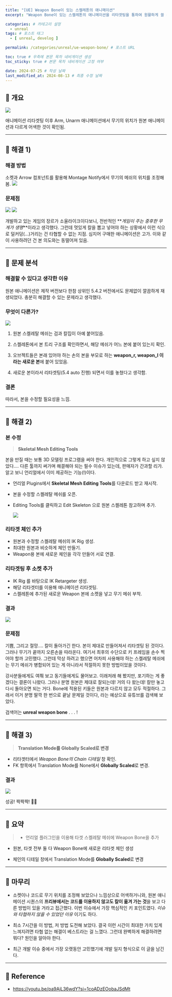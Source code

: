 ```yaml
---
title: "[UE] Weapon Bone이 있는 스켈레톤의 애니메이션"
excerpt: "Weapon Bone이 있는 스켈레톤의 애니메이션을 리타겟팅을 통하여 원활하게 쓸 수 있는 방법"

categories: # 카테고리 설정
  - unreal
tags: # 포스트 태그
  - [ unreal, develog ]

permalink: /categories/unreal/ue-weapon-bone/ # 포스트 URL

toc: true # 우측에 본문 목차 네비게이션 생성
toc_sticky: true # 본문 목차 네비게이션 고정 여부

date: 2024-07-25 # 작성 날짜
last_modified_at: 2024-08-13 # 최종 수정 날짜
---
```


## 🍥 개요

![](https://velog.velcdn.com/images/cottondream/post/fa1d7e3e-bafe-499d-8288-85f9e2e79584/image.gif)

애니메이션 리타겟팅 이후 Arm, Unarm 애니메이션에서 무기의 위치가 원본 애니메이션과 다르게 어색한 것이 확인됨.

- - -

## 🍥 해결 1)

###  해결 방법

소켓과 Arrow 컴포넌트를 활용해 Montage Notify에서 무기의 메쉬의 위치를 조정해 봄.
  ![](https://velog.velcdn.com/images/cottondream/post/88a21b7e-a6de-4c59-b9ba-710cfd906b36/image.png)

###  문제점

![](https://velog.velcdn.com/images/cottondream/post/ad79fbf3-22c3-4ef9-a998-ea3fe58c5481/image.gif)
![](https://velog.velcdn.com/images/cottondream/post/018a1077-330a-49e8-abe1-66a0a3613f96/image.gif)

개발하고 있는 게임의 장르가 소울라이크이다보니, 전반적인 **_게임이 주는 중후한 무게가 생명_**이라고 생각했다. 그런데 멋있게 칼을 뽑고 넣어야 하는 상황에서 이런 식으로 덜커덩(...)거리는 건 타협할 수 없는
지점. 심지어 구매한 애니메이션은 고가. 이와 같이 사용하려던 건 본 의도와는 동떨어져 있음.

- - -

## 🍥 문제 분석
###  해결할 수 있다고 생각한 이유

원본 애니메이션은 제작 버전보다 한참 상위인 5.4.2 버전에서도 문제없이 깔끔하게 재생되었다. 충분히 해결할 수 있는 문제라고 생각했다.


### 무엇이 다른가?
![](https://velog.velcdn.com/images/cottondream/post/32b99f07-8c8a-4b9e-bcc1-32cf38935bb1/image.png)

1) 원본 스켈레탈 메쉬는 검과 칼집이 아예 붙어있음.

2) 스켈레톤에서 본 트리 구조를 확인하면서, 해당 메쉬가 어느 본에 붙어 있는지 확인.

3) 오브젝트들은 본래 있어야 하는 손의 본을 부모로 하는 **weapon_r, weapon_l 이라는 새로운 본**에 붙어 있었음.

4) 새로운 본이라서 리타겟팅(5.4 auto 진행) 되면서 이를 놓쳤다고 생각함.


### 결론

따라서, 본을 수정할 필요성을 느낌.

- - -

## 🍥 해결 2)

### 본 수정

> **Skeletal Mesh Editing Tools**

본을 만질 때는 보통 3D 모델링 프로그램을 써야 한다. 개인적으로 그렇게 하고 싶지 않았다.... 다른 툴까지 써가며 해결해야 되는 필수 이슈가 있는데, 판매자가 간과할 리가. 알고 보니 언리얼에서 이미 제공하는
기능(!)이다.

- 언리얼 Plugins에서 **Skeletal Mesh Editing Tools**를 다운로드 받고 재시작.

- 본을 수정할 스켈레탈 메쉬를 오픈.
- Editing Tools를 클릭하고 Edit Skeleton 으로 원본 스켈레톤 참고하며 추가.


  ![](https://velog.velcdn.com/images/cottondream/post/51721c98-7023-4594-bf74-55f09bc97bf5/image.png)


### 리타겟 체인 추가

- 원본과 수정할 스켈레탈 메쉬의 IK Rig 생성.
- 최대한 원본과 비슷하게 체인 만들기.
- Weapon용 본에 새로운 체인을 각각 만들어 서로 연결.


### 리타겟팅 후 소켓 추가

- IK Rig 를 바탕으로 IK Retargeter 생성.
- 해당 리타겟터를 이용해 애니메이션 리타겟팅.
- 스켈레톤에 추가된 새로운 Weapon 본에 소켓을 넣고 무기 메쉬 부착.


### 결과

![](https://velog.velcdn.com/images/cottondream/post/ce5df829-9a57-44d0-a851-c1659a3329ae/image.gif)


### 문제점

기쁨, 그리고 절망.... 칼이 돌아가긴 한다. 본이 제대로 만들어져서 리타겟팅 된 것이다. 그러나 무기가 끝까지 오른손을 따라온다. 여기서 최후의 수단으로 키 프레임을 손수 찍어야 할까 고민했다. 그런데 막상
하려고 했으면 어차피 사용해야 하는 스켈레탈 메쉬에는 무기 메쉬가 병합되어 있는 게 아니라서 적절하지 못한 방법이었을 것이다.

강사분들에게도 여쭤 보고 동기들에게도 물어보고. 이래저래 해 봤지만, 포기하는 게 좋겠다는 결론이 나왔다. 그러나 분명 원본은 제대로 잘되는데! 거의 다 왔는데! 칼만 놓고 다시 돌아오면 되는 거다. Bone에
적용된 키들은 원본과 다르지 않고 모두 적절하다. 그래서 이거 분명 딸깍 한 번으로 끝날 문제일 것이다, 라는 예상으로 유튜브를 검색해 보았다.

검색어는 **unreal weapon bone** . . . !

- - -

## 🍥 해결 3)

> **Translation Mode를 Globally Scaled로 변경**

- 리타겟터에서 _Weapon Bone의 Chain 디테일_ 창 확인.
- FK 항목에서 Translation Mode를 None에서 **Globally Scaled**로 변경.

### 결과

![](https://velog.velcdn.com/images/cottondream/post/f734c7a2-9dd3-4608-abf8-61fe717322b0/image.gif)

성공! 짝짝짝! 🥹👏

- - -

## 🍥 요약

> - 언리얼 플러그인을 이용해 타겟 스켈레탈 메쉬에 Weapon Bone을 추가

- 원본, 타겟 전부 둘 다 Weapon Bone에 새로운 리타겟 체인 생성

- 체인의 디테일 창에서 Translation Mode를 **Globally Scaled**로 변경

- - -

## 🍥 마무리

-
  소켓이나 코드로 무기 위치를 조정해 보았으나 느낌상으로 어색하거니와, 원본 애니메이션 시퀀스의 **프리뷰에서는 코드를 이용하지 않고도 칼이 옮겨 가는 것**을 보고 다른 방법이 있을 거라고 접근했다. 이번
  이슈에서 가장 핵심적인 키 포인트였다. _이슈와 타협하지 않을 수 있었던 이유_ 이기도 하다.


- 최소 7시간을 이 방법, 저 방법 도전해 보았다. 결국 이런 시간이 최대한 가치 있게 느껴지려면 타협 없는 해결이 베스트라는 걸 느꼈다. 그런데 완벽하게 해결하려면 뭐다? 원인을 알아야 한다.


- 최근 개발 이슈 중에서 가장 오랫동안 고민했기에 개발 일지 형식으로 이 글을 남긴다.

- - -

## 🍥 Reference

- https://youtu.be/pa9AjL36wdY?si=1coADzEOobaJSdMt